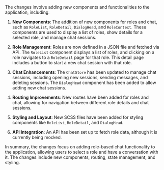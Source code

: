 The changes involve adding new components and functionalities to the application, including:

1. **New Components**: The addition of new components for roles and chat, such as `RoleList`, `RoleDetail`, `DialogHead`, and `RoleContext`. These components are used to display a list of roles, show details for a selected role, and manage chat sessions.

2. **Role Management**: Roles are now defined in a JSON file and fetched via API. The `RoleList` component displays a list of roles, and clicking on a role navigates to a `RoleDetail` page for that role. This detail page includes a button to start a new chat session with that role.

3. **Chat Enhancements**: The `ChatStore` has been updated to manage chat sessions, including opening new sessions, sending messages, and deleting sessions. The `DialogHead` component has been added to allow adding new chat sessions.

4. **Routing Improvements**: New routes have been added for roles and chat, allowing for navigation between different role details and chat sessions.

5. **Styling and Layout**: New SCSS files have been added for styling components like `RoleList`, `RoleDetail`, and `DialogHead`.

6. **API Integration**: An API has been set up to fetch role data, although it is currently being mocked.

In summary, the changes focus on adding role-based chat functionality to the application, allowing users to select a role and have a conversation with it. The changes include new components, routing, state management, and styling.